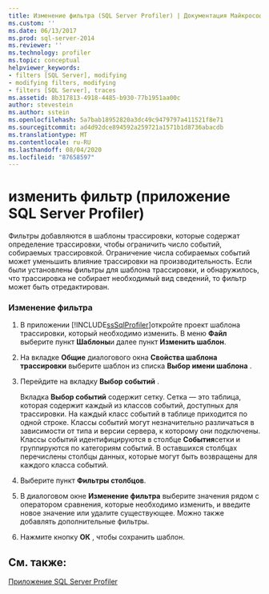 ```yaml
---
title: Изменение фильтра (SQL Server Profiler) | Документация Майкрософт
ms.custom: ''
ms.date: 06/13/2017
ms.prod: sql-server-2014
ms.reviewer: ''
ms.technology: profiler
ms.topic: conceptual
helpviewer_keywords:
- filters [SQL Server], modifying
- modifying filters, modifying
- filters [SQL Server], traces
ms.assetid: 8b317813-4918-4485-b930-77b1951aa00c
author: stevestein
ms.author: sstein
ms.openlocfilehash: 5a7bab18952820a3dc49c9479797a411521f8e71
ms.sourcegitcommit: ad4d92dce894592a259721a1571b1d8736abacdb
ms.translationtype: MT
ms.contentlocale: ru-RU
ms.lasthandoff: 08/04/2020
ms.locfileid: "87658597"
---
```

# <a name="modify-a-filter-sql-server-profiler"></a>изменить фильтр (приложение SQL Server Profiler)
  Фильтры добавляются в шаблоны трассировки, которые содержат определение трассировки, чтобы ограничить число событий, собираемых трассировкой. Ограничение числа собираемых событий может уменьшить влияние трассировки на производительность. Если были установлены фильтры для шаблона трассировки, и обнаружилось, что трассировка не собирает необходимый вид сведений, то фильтр может быть отредактирован.  
  
### <a name="to-modify-a-filter"></a>Изменение фильтра  
  
1.  В приложении [!INCLUDE[ssSqlProfiler](../../includes/sssqlprofiler-md.md)]откройте проект шаблона трассировки, который необходимо изменить. В меню **Файл** выберите пункт **Шаблоны**и далее пункт **Изменить шаблон**.  
  
2.  На вкладке **Общие** диалогового окна **Свойства шаблона трассировки** выберите шаблон из списка **Выбор имени шаблона** .  
  
3.  Перейдите на вкладку **Выбор событий** .  
  
     Вкладка **Выбор событий** содержит сетку. Сетка — это таблица, которая содержит каждый из классов событий, доступных для трассировки. На каждый класс событий в таблице приходится по одной строке. Классы событий могут незначительно различаться в зависимости от типа и версии сервера, к которому они подключены. Классы событий идентифицируются в столбце **События**сетки и группируются по категориям событий. В оставшихся столбцах перечислены столбцы данных, которые могут быть возвращены для каждого класса событий.  
  
4.  Выберите пункт **Фильтры столбцов**.  
  
5.  В диалоговом окне **Изменение фильтра** выберите значения рядом с оператором сравнения, которые необходимо изменить, и введите новое значение или удалите существующее. Можно также добавлять дополнительные фильтры.  
  
6.  Нажмите кнопку **ОК** , чтобы сохранить шаблон.  
  
## <a name="see-also"></a>См. также:  
 [Приложение SQL Server Profiler](sql-server-profiler.md)  
  
  
